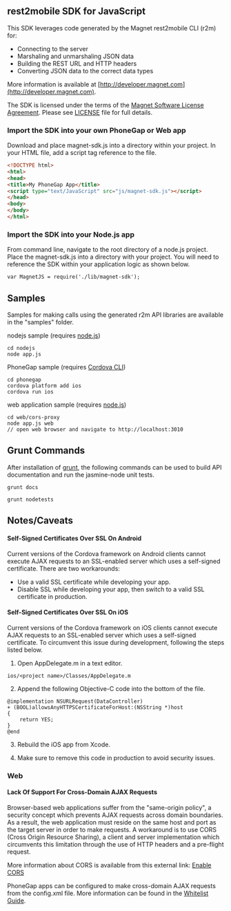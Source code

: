 ## rest2mobile SDK for JavaScript

This SDK leverages code generated by the Magnet rest2mobile CLI (r2m) for:

*   Connecting to the server
*   Marshaling and unmarshaling JSON data
*   Building the REST URL and HTTP headers
*   Converting JSON data to the correct data types

More information is available at [http://developer.magnet.com](http://developer.magnet.com).

The SDK is licensed under the terms of the [Magnet Software License Agreement](http://www.magnet.com/resources/tos.html).  Please see [LICENSE](https://github.com/magnetsystems/magnet-sdk-javascript/blob/master/LICENSE) file for full details.

### Import the SDK into your own PhoneGap or Web app

Download and place magnet-sdk.js into a directory within your project. In your HTML file, add a script tag reference to the file.

```html
<!DOCTYPE html>
<html>
<head>
<title>My PhoneGap App</title>
<script type="text/JavaScript" src="js/magnet-sdk.js"></script>
</head>
<body>
</body>
</html>
```

### Import the SDK into your Node.js app

From command line, navigate to the root directory of a node.js project. Place the magnet-sdk.js into a directory with your project. You will need to reference the SDK within your application logic as shown below.

```
var MagnetJS = require('./lib/magnet-sdk');
```

## Samples

Samples for making calls using the generated r2m API libraries are available in the "samples" folder.

nodejs sample (requires [node.js](http://nodejs.org))

```
cd nodejs
node app.js
```

PhoneGap sample (requires [Cordova CLI](http://phonegap.com/install/))

```
cd phonegap
cordova platform add ios
cordova run ios
```

web application sample (requires [node.js](http://nodejs.org))

```
cd web/cors-proxy
node app.js web
// open web browser and navigate to http://localhost:3010
```

## Grunt Commands

After installation of [grunt](http://gruntjs.com), the following commands can be used to build API documentation and run the jasmine-node unit tests.

```
grunt docs
```

```
grunt nodetests
```

## Notes/Caveats

#### Self-Signed Certificates Over SSL On Android

Current versions of the Cordova framework on Android clients cannot execute AJAX requests to an SSL-enabled server which uses a self-signed certificate. There are two workarounds:

* Use a valid SSL certificate while developing your app.
* Disable SSL while developing your app, then switch to a valid SSL certificate in production.


#### Self-Signed Certificates Over SSL On iOS

Current versions of the Cordova framework on iOS clients cannot execute AJAX requests to an SSL-enabled server which uses a self-signed certificate. To circumvent this issue during development, following the steps listed below.

1. Open AppDelegate.m in a text editor.

```
ios/<project name>/Classes/AppDelegate.m
```

2. Append the following Objective-C code into the bottom of the file.

```
@implementation NSURLRequest(DataController)
+ (BOOL)allowsAnyHTTPSCertificateForHost:(NSString *)host
{
    return YES;
}
@end
```

3. Rebuild the iOS app from Xcode.

4. Make sure to remove this code in production to avoid security issues.

### Web

#### Lack Of Support For Cross-Domain AJAX Requests

Browser-based web applications suffer from the "same-origin policy", a security concept which prevents AJAX requests across domain boundaries. As a result, the web application must reside on the same host and port as the target server in order to make requests. A workaround is to use CORS (Cross Origin Resource Sharing), a client and server implementation which circumvents this limitation through the use of HTTP headers and a pre-flight request.

More information about CORS is available from this external link:
[Enable CORS](http://enable-cors.org/)

PhoneGap apps can be configured to make cross-domain AJAX requests from the config.xml file. More information can be found in the [Whitelist Guide](http://docs.phonegap.com/en/3.5.0/guide_appdev_whitelist_index.md.html#Whitelist%20Guide).

